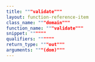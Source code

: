 ```yaml
---
title: """validate"""
layout: function-reference-item
class_name: """domain"""
function_name: """validate"""
snippet: """"""
qualifiers: """"""
return_type: """out"""
arguments: """(dom)"""
---
```


